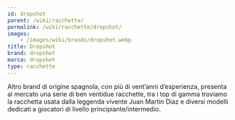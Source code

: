 ```yaml
---
id: dropshot
parent: /wiki/racchette/
permalink: /wiki/racchette/dropshot/
images:
    - /images/wiki/brands/dropshot.webp
title: Dropshot
brand: dropshot
marca: dropshot
type: racchette
---
```

Altro brand di origine spagnola, con più di vent’anni d’esperienza, presenta al mercato una serie di ben ventidue racchette, tra i top di gamma troviamo la racchetta usata dalla leggenda vivente Juan Martin Diaz e diversi modelli dedicati a giocatori di livello principiante/intermedio.